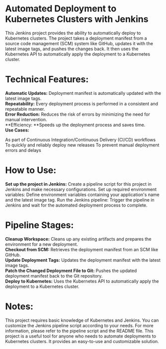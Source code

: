 # Automated Deployment to Kubernetes Clusters with Jenkins
This Jenkins project provides the ability to automatically deploy to Kubernetes clusters. The project takes a deployment manifest from a source code management (SCM) system like GitHub, updates it with the latest image tags, and pushes the changes back. It then uses the Kubernetes API to automatically apply the deployment to a Kubernetes cluster.

# Technical Features:

**Automatic Updates:** Deployment manifest is automatically updated with the latest image tags.     
**Repeatability:** Every deployment process is performed in a consistent and repeatable manner.   
**Error Reduction:** Reduces the risk of errors by minimizing the need for manual intervention.   
**Efficiency: **Speeds up the deployment process and saves time.  
**Use Cases:**

As part of Continuous Integration/Continuous Delivery (CI/CD) workflows
To quickly and reliably deploy new releases
To prevent manual deployment errors and delays

# How to Use:

**Set up the project in Jenkins:** Create a pipeline script for this project in Jenkins and make necessary configurations.
Set up required environment variables: Define environment variables containing your application's name and the latest image tag.
Run the Jenkins pipeline: Trigger the pipeline in Jenkins and wait for the automated deployment process to complete.
# Pipeline Stages:

**Cleanup Workspace:** Cleans up any existing artifacts and prepares the environment for a new deployment.  
**Checkout from SCM:** Retrieves the deployment manifest from an SCM like GitHub.   
**Update Deployment Tags:** Updates the deployment manifest with the latest image tags.   
**Patch the Changed Deployment File to Git:** Pushes the updated deployment manifest back to the Git repository.   
**Deploy to Kubernetes:** Uses the Kubernetes API to automatically apply the deployment to a Kubernetes cluster.   

# Notes:

This project requires basic knowledge of Kubernetes and Jenkins.
You can customize the Jenkins pipeline script according to your needs.
For more information, please refer to the pipeline script and the README file.
This project is a useful tool for anyone who needs to automate deployments to Kubernetes clusters. It provides an easy-to-use and customizable solution.
